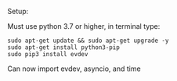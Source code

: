Setup:

  Must use python 3.7 or higher, in terminal type:
  
    sudo apt-get update && sudo apt-get upgrade -y
    sudo apt-get install python3-pip
    sudo pip3 install evdev
    
Can now import evdev, asyncio, and time
